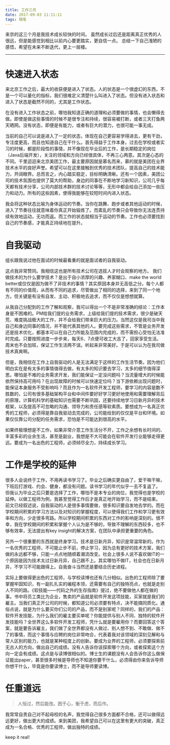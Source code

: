 ```yaml
---
title: 工作三月
date: 2017-09-03 11:11:11
tags: 随笔
---
```

来京的这三个月是我技术成长较快的时间。
虽然成长过后还是距离真正优秀的人很远，但是能感觉到相比以前内心要更踏实，更自信一点。
总结一下自己浅陋的感悟，希望在未来不断迭代，更上一层楼。
- - -
<!--more-->
# 快速进入状态
来北京工作之后，最大的收获便是进入了状态。人的状态是一个很虚幻的东西，不是一个可以量化的指标，我们很难定义清楚什么叫进入了状态。但没有进入状态和进入了状态是截然不同的，尤其是工作状态。

在没有进入工作状态之前，哪怕我知道正确的道理和必须要做的事情，也会懒得去做。即使是做这些事情的时候不是很专注和持续，很容易被打断，或者三天打鱼两天晒网。没有状态，即便是有能力，或者有巨大的潜力，也很可能一事无成。

当前的自己可以说是进入了一定的状态，体现在自己更容易学得进去，更有干劲，专注度更高，而且也知道自己在干什么。首先得益于工作本身。过去在学校或者实习的时候，都是阶段性的事情，并不像现在毕业后的工作，是长期稳定的岗位（Java后端开发），关注的领域和方向已经很具体，不再三心两意。其次是心态的不同。千里迢迢来北京美团工作，最主要原因就是慕名而来，慕的就是美团在业界技术水平的良好声誉。希望可以在这里接触到优秀的技术团队，提高自己的技术能力，开阔眼界。总而言之，内心踏实稳定，目标明确清晰。还有一个因素，美团公司的技术氛围也提供了莫大的帮助，身边的同事在不断地学习新知识，公司几乎每天都有技术分享，公司内部技术群的技术讨论等等，无形中都会给自己添加一些压力和动力。所有的这些因素，使得我能够在较短时间内进入状态。

我会将这种状态比喻为身体运动的节奏。当你在跳舞、跑步或者其他运动的时候，进入了节奏往往就意味着你真正开始锻炼了。而紊乱的节奏只会导致你无法连贯持续有效地运动，无功而返。而工作的状态就相当于运动的节奏。工作也必须要找到自己的节奏感，才能真正持续地在提升。

# 自我驱动
组长跟我说过他在面试的时候最看重的就是面试者的自我驱动。

这点我非常赞同。我相信这也是所有技术公司在选拔人才时会观察的地方。
我们做技术的为什么要学技术？是出于自小浓厚的兴趣、养家糊口、make the world better或仅仅是因为做不了非技术的事情？其实原因本身并无高低之分。每个人都有不同的价值观，从而有不同的追求，尽管做出了相同的选择，来到了同一个地方。但关键是有没有自发、主动、积极地去追求，而不仅仅是想想就算。

从我自己分配到的工作了解和观察，我可以得出一个不是非常准确的结论：工作本身是不困难的。PM给我们提的业务需求，上级给我们提的技术需求，很少是破天荒、难度挑战极大的工作，并不会给我们带来巨大的压力。当然这仅是我司当中我自己和身边同事的情况，并不能代表其他的人。要完成这些需求，不管是业务开发还是技术优化，都基本可以在自己力所能及范围内完成的，而不需担心受怕无法准时完成。只要按照进度一步步来，每天6、7点便可收工大吉了，回家享受生活。周末也不会加班，保证工作生活两不误。听起来非常美好。于是可以认为在我司做技术真爽啊。

但是，我相信在工作上自我驱动的人是无法满足于这样的工作生活节奏。因为他们明白实在是有太多的事情值得去做，有太多的知识要去学习，太多的细节值得深思。哪怕是不难的业务需求开发，我们能保证一定没问题吗？当流量增大的时候能依然保持高可用吗？在出现故障的时候可以快速定位吗？当下游依赖出现问题时，能保证本身服务不受影响吗？而且作为一名软件开发工程师，要学习的内容是数不胜数的，公司有很多基础架构平台和中间件要好好学习更好地使用和需要理解背后的原理，计算机科学的基础知识也需要不断巩固，还要持续地学习日新月异的技术框架，以及提高不可忽略的沟通、领导力和责任感等软素质。要想成为一名真正优秀的工程师，必须得是靠自我驱动去完成的，公司能给到的仅仅是平台和环境。如果仅仅靠公司分配的任务需求，恐怕是不可能达到很高的水平。

如果终极理想是不工作，如果非常介意工作生活分不开，工作之余想有长时间的、丰富多彩的业余生活，甚至是副业，我想是不大可能会在软件开发行业能够走得更远。要成为一名出色的工程师，必须倾尽全力，持续成长学习。

# 工作是学校的延伸
很多人会说终于工作，不用再读书学习了。毕业之后确实更自由了，爱干嘛干嘛，下班后打游戏、约会、健身，都没有问题。读书学习的年代似乎一去不复返了。
但我认为毕业之后只要是选择了工作，哪怕不是本专业的岗位，我觉得也是学校的延伸。以做工程师为例，我甚至觉得工作后才是真正地开始学习，而不是结束。
前文已经叙述说，自我驱动的人是很多事情要做，很多知识要自发地去学的。而在学校期间积累的学习方法以及对知识的掌握程度，可以使得我们工作和学习更有效率和方向，少走很多弯路。所以学校期间积累的东西对工作的影响是深刻的。很不幸，我在学校期间的积累和掌握个人认为是不够的，导致不理解的东西较多，也不够有效率，无法提出有key insight的解决方案，在团队中承担更重要的角色。

另外一个很重要的东西就是终身学习。技术是日新月异，知识是常温常新的。作为一名优秀的工程师，不可能止步不前，停止学习，因为总有更好的技术方案，我们做的永远都不够，只能一点点地随顺着潮流改变。社会上很多人说不喜欢做IT的一个原因是因为技术太过日新月异，自己跟不上。其实哪怕不做IT，社会也在日新月异，不学习不可能跟得上。自我奋斗当然还是要结合历史进程。

实际上要做得更出色的工程师，与学校读博也还有几分相似。出色的工程师除了要掌握牢固知识，有一副扎扎实的编程本领，还需要有自己的独特亮点，也就是走别人不同的路。《软技能——代码之外的生存指南》提过，绝不要做他人都在做的事。书中将员工类比为企业，售卖的产品就是软件开发这项技能，买家就是我们的雇主。当我们真正开公司的时候，都知道公司必须要有特点，决不能搞同质化。通俗点说，就是为什么要买你们公司的产品，而不是别家呢？同样的，我们的产品：软件开发技能，为什么我们的雇主要买单呢？你能提供与别人不同、独特的软件开发技能吗？全世界这么多软件开发工程师，凭什么就是要雇用你？而要回答这个答案，就是要告诉雇主，我们做了全世界都没有人做过、别人想不到、不敢做、做不了的事情，而这个事情与应聘的岗位非常吻合，代表着我对该领域的深刻见解和与常人区别的能力，也就是某种程度上的创新。要成为业界的工程师，必须要探索前无古人的方向，做出自己的成绩。没有人告诉你该探索哪个方向，或者探索这个方向一定会有成绩。这点是与读博很相似的。博士生的课题没有人会告诉你这么做保证能出paper，甚至很多时候是导师也不知道你要干什么，必须得由你来告诉导师你想干什么，毕竟是你要读博士，而不是导师要读博。

# 任重道远
>人恒过，然后能改。困于心，衡于虑，而后作。

我常常自责自己对不起母校的名声，我觉得自己很多方面都不合格，还可以做得远远更好，做出更大的成绩。来到美团，我希望自己可以在这里有更大的突破，真正成为一名合格、优秀的工程师，做出独特的成绩。

keep it real!